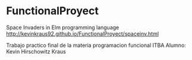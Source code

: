 # FunctionalProyect
Space Invaders in Elm programming language
http://kevinkraus92.github.io/FunctionalProyect/spaceinv.html

Trabajo practico final de la materia programacion funcional
ITBA
Alumno: Kevin Hirschowitz Kraus

